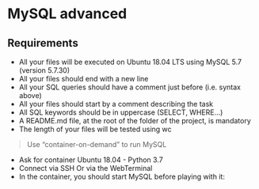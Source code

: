 # MySQL advanced
## Requirements

 - All your files will be executed on Ubuntu 18.04 LTS using MySQL 5.7 (version 5.7.30)
 - All your files should end with a new line
 - All your SQL queries should have a comment just before (i.e. syntax above)
 - All your files should start by a comment describing the task
 - All SQL keywords should be in uppercase (SELECT, WHERE…)
 - A README.md file, at the root of the folder of the project, is mandatory
 - The length of your files will be tested using wc
> Use “container-on-demand” to run MySQL
 - Ask for container Ubuntu 18.04 - Python 3.7
 - Connect via SSH Or via the WebTerminal
 - In the container, you should start MySQL before playing with it:
